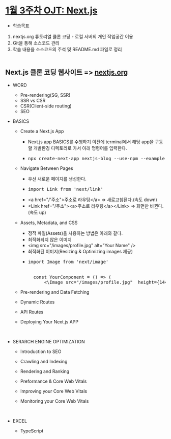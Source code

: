 # [1월 3주차 OJT: Next.js](https://github.com/MinHyeok-lee1/MK_OJT/tree/master/nextjs-dir)
* 학습목표
1) nextjs.org 튜토리얼 클론 코딩 - 로컬 서버의 개인 작업공간 이용<br>
2) Git을 통해 소스코드 관리<br>
3) 학습 내용을 소스코드의 주석 및 README.md 파일로 정리<br><br>

## Next.js 클론 코딩 웹사이트 => [nextjs.org](https://nextjs.org/learn)

* WORD
    - Pre-rendering(SG, SSR)
    - SSR vs CSR
    - CSR(Client-side routing)
    - SEO<br>

* BASICS
    - Create a Next.js App
        + Next.js app BASICS를 수행하기 이전에 terminal에서 해당 app을 구동할 개발환경 디렉토리로 가서 아래 명령어를 입력한다.
        + <pre>npx create-next-app nextjs-blog --use-npm --example "https://github.com/vercel/next-learn/tree/master/basics/learn-starter"</pre>

    - Navigate Between Pages
        + 우선 새로운 페이지를 생성한다.
        + <pre>import Link from 'next/link'</pre>
        + \<a href="/'주소">주소로 라우팅\</a> => 새로고침된다.(속도 down)
        + \<Link href="/주소">\<a>주소로 라우팅\</a>\</Link> => 화면만 바뀐다. (속도 up)

    - Assets, Metadata, and CSS
        + 정적 파일(Assets)을 사용하는 방법은 아래와 같다.
        + 최적화되지 않은 이미지
        + \<img src="/images/profile.jpg" alt="Your Name" />
        + 최적화된 이미지(Resizing & Optimizing images 제공)
        + <pre>import Image from 'next/image'
            <br>
            const YourComponent = () => ( 
                <\Image src="/images/profile.jpg"  height={144} width={144} // Desired size with correct aspect ratio alt="Your Name" />)
        </pre>

    - Pre-rendering and Data Fetching

    - Dynamic Routes

    - API Routes

    - Deploying Your Next.js APP
    <br>
    
* SERARCH ENGINE OPTIMIZATION
    - Introduction to SEO

    - Crawling and Indexing

    - Rendering and Ranking

    - Preformance & Core Web Vitals

    - Improving your Core Web Vitals

    - Monitoring your Core Web Vitals
    <br>

* EXCEL
    - TypeScript
    <br>
